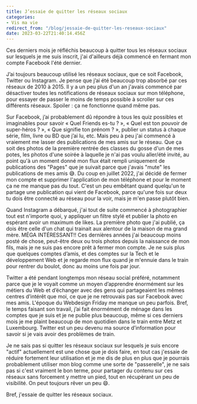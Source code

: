 ```yaml
---
title: J’essaie de quitter les réseaux sociaux
categories:
- Vis ma vie
redirect_from: "/blog/jessaie-de-quitter-les-reseaux-sociaux"
date: 2023-03-22T21:40:14.456Z
---
```


Ces derniers mois je réfléchis beaucoup à quitter tous les réseaux sociaux sur lesquels je me suis inscrit, j'ai d'ailleurs déjà commencé en fermant mon compte Facebook l'été dernier.

<!--more-->

J’ai toujours beaucoup utilisé les réseaux sociaux, que ce soit Facebook, Twitter ou Instagram. Je pense que j’ai été beaucoup trop absorbé par ces réseaux de 2010 à 2015. Il y a un peu plus d'un an j'avais commencé par désactiver toutes les notifications de réseaux sociaux sur mon téléphone, pour essayer de passer le moins de temps possible à scroller sur ces différents réseaux. Spoiler :  ça ne fonctionne quand même pas.

Sur Facebook, j’ai probablement dû répondre à tous les quiz possibles et imaginables pour savoir « Quel Friends es-tu ? », « Quel est ton pouvoir de super-héros ? », « Que signifie ton prénom ? », publier un status à chaque série, film, livre ou BD que j’ai lu, etc. Mais peu à peu j'ai commencé à vraiement me lasser des publications de mes amis sur le réseau. Que ça soit des photos de la première rentrée des classes du gosse d'un de mes potes, les photos d'une soirée à laquelle je n'ai pas voulu aller/été invité, au point qu'à un moment donné mon flux était rempli uniquement de publications des "Pages" que je suivait parce que j'avais "mute" les publications de mes amis 😅. Du coup en juillet 2022, j'ai décidé de fermer mon compte et supprimer l'application de mon téléphone et pour le moment ça ne me manque pas du tout. C'est un peu embêtant quand quelqu'un te partage une publication qui vient de Facebook, parce qu'une fois sur deux tu dois être connecté au réseau pour la voir, mais je m'en passe plutôt bien.
 
Quand Instagram a débarqué, j'ai tout de suite commencé à photographier tout est n'importe quoi, y appliquer un filtre stylé et publier la photo en espérant avoir un maximum de likes. La première photo que j'ai publié, ça dois être celle d'un chat qui trainait aux alentour de la maison de ma grand mère. MÉGA INTÉRESSANT!! Ces dernières années j'ai beaucoup moins posté de chose, peut-être deux ou trois photos depuis la naissance de mon fils, mais je ne suis pas encore prêt à fermer mon compte. Je ne suis plus que quelques comptes d’amis, et des comptes sur la Tech et le développement Web et je regarde mon flux quand je m'ennuie dans le train pour rentrer du boulot, donc au moins une fois par jour.

Twitter a été pendant longtemps mon réseau social préféré, notamment parce que je le voyait comme un moyen d’apprendre énormément sur les métiers du Web et d’échanger avec des gens qui partageaient les mêmes centres d’intérêt que moi, ce que je ne retrouvais pas sur Facebook avec mes amis. L'époque du Webdesign Friday me manque un peu parfois. Bref, le temps faisant son travail, j’ai fait énormément de ménage dans les comptes que je suis et je ne publie plus beaucoup, même si ces derniers mois je me plaint beaucoup de mon quotidien dans le train entre Metz et Luxembourg. Twitter est un peu devenu ma source d’information pour savoir si je vais avoir des problèmes de train.

Je ne sais pas si quitter les réseaux sociaux sur lesquels je suis encore "actif" actuellement est une chose que je dois faire, en tout cas j'essaie de réduire fortement leur utilisation et je me dis de plus en plus que je pourrais probablement utiliser mon blog comme une sorte de "passerelle", je ne sais pas si c'est vraiment le bon terme, pour partager du contenu sur ces réseaux sans forcement y mettre un pied, tout en récupèrant un peu de visibilité. On peut toujours rêver un peu 😄.

Bref, j'essaie de quitter les réseaux sociaux.
